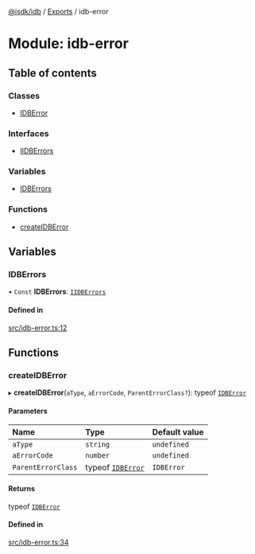[@isdk/idb](../README.md) / [Exports](../modules.md) / idb-error

# Module: idb-error

## Table of contents

### Classes

- [IDBError](../classes/idb_error.IDBError.md)

### Interfaces

- [IIDBErrors](../interfaces/idb_error.IIDBErrors.md)

### Variables

- [IDBErrors](idb_error.md#idberrors)

### Functions

- [createIDBError](idb_error.md#createidberror)

## Variables

### IDBErrors

• `Const` **IDBErrors**: [`IIDBErrors`](../interfaces/idb_error.IIDBErrors.md)

#### Defined in

[src/idb-error.ts:12](https://github.com/isdk/idb.js/blob/8949a63/src/idb-error.ts#L12)

## Functions

### createIDBError

▸ **createIDBError**(`aType`, `aErrorCode`, `ParentErrorClass?`): typeof [`IDBError`](../classes/idb_error.IDBError.md)

#### Parameters

| Name | Type | Default value |
| :------ | :------ | :------ |
| `aType` | `string` | `undefined` |
| `aErrorCode` | `number` | `undefined` |
| `ParentErrorClass` | typeof [`IDBError`](../classes/idb_error.IDBError.md) | `IDBError` |

#### Returns

typeof [`IDBError`](../classes/idb_error.IDBError.md)

#### Defined in

[src/idb-error.ts:34](https://github.com/isdk/idb.js/blob/8949a63/src/idb-error.ts#L34)
